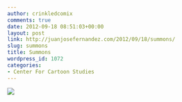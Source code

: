 ```yaml
---
author: crinkledcomix
comments: true
date: 2012-09-18 08:51:03+00:00
layout: post
link: http://juanjosefernandez.com/2012/09/18/summons/
slug: summons
title: Summons
wordpress_id: 1072
categories:
- Center For Cartoon Studies
---
```


[![](http://fernandezjuanjose.files.wordpress.com/2012/09/summons-web.png)](http://fernandezjuanjose.files.wordpress.com/2012/09/summons-web.png)
